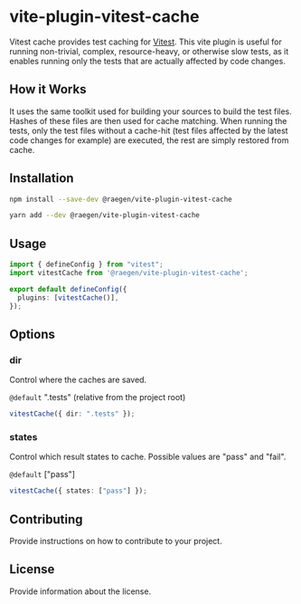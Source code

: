 # vite-plugin-vitest-cache

Vitest cache provides test caching for [Vitest](https://github.com/vitest-dev/vitest). This vite plugin is useful for running non-trivial, complex, resource-heavy, or otherwise slow tests, as it enables running only the tests that are actually affected by code changes.

## How it Works

It uses the same toolkit used for building your sources to build the test files. Hashes of these files are then used for cache matching. When running the tests, only the test files without a cache-hit (test files affected by the latest code changes for example) are executed, the rest are simply restored from cache.

## Installation

```sh
npm install --save-dev @raegen/vite-plugin-vitest-cache
```
```sh
yarn add --dev @raegen/vite-plugin-vitest-cache
```

## Usage

```ts
import { defineConfig } from "vitest";
import vitestCache from '@raegen/vite-plugin-vitest-cache';

export default defineConfig({
  plugins: [vitestCache()],
});
```

## Options

### dir

Control where the caches are saved.

`@default` ".tests" (relative from the project root)

```ts
vitestCache({ dir: ".tests" });
```

### states

Control which result states to cache. Possible values are "pass" and "fail".

`@default` ["pass"]

```ts
vitestCache({ states: ["pass"] });
```

## Contributing

Provide instructions on how to contribute to your project.

## License

Provide information about the license.
